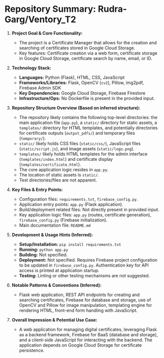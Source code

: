 # Repository Summary: Rudra-Garg/Ventory_T2

1.  **Project Goal & Core Functionality:**
    *   The project is a Certificate Manager that allows for the creation and searching of certificates stored in Google Cloud Storage.
    *   Key features: Certificate creation via a web form, certificate storage in Google Cloud Storage, certificate search by name, email, or ID.

2.  **Technology Stack:**
    *   **Languages:** Python (Flask), HTML, CSS, JavaScript
    *   **Frameworks/Libraries:** Flask, OpenCV (`cv2`), Pillow, img2pdf, Firebase Admin SDK
    *   **Key Dependencies:** Google Cloud Storage, Firebase Firestore
    *   **Infrastructure/Ops:** No Dockerfile is present in the provided input.

3.  **Repository Structure Overview (Based on inferred structure):**
    *   The repository likely contains the following top-level directories: the main application file (`app.py`), a `static/` directory for static assets, a `templates/` directory for HTML templates, and potentially directories for certificate outputs (`output_pdfs/`) and temporary files (`temporary/`).
    *   `static/` likely holds CSS files (`static/css/`), JavaScript files (`static/script.js`), and image assets (`static/logo.png`).
    *   `templates/` likely holds HTML templates for the admin interface (`templates/index.html`) and certificate display (`templates/certificate.html`).
    *   The core application logic resides in `app.py`.
    *   The location of static assets is `static/`.
    *   Test directories/files are not apparent.

4.  **Key Files & Entry Points:**
    *   Configuration files: `requirements.txt`, `firebase_config.py`.
    *   Application entry points: `app.py` (Flask application).
    *   Build/deployment related files: Not directly present in provided input.
    *   Key application logic files: `app.py` (routes, certificate generation), `firebase_config.py` (Firebase initialization).
    *   Main documentation file: `README.md`

5.  **Development & Usage Hints (Inferred):**
    *   **Setup/Installation:** `pip install requirements.txt`
    *   **Running:** `python app.py`
    *   **Building:** Not specified.
    *   **Deployment:** Not specified. Requires Firebase project configuration to be updated in `firebase_config.py`. Authentication key for API access is printed at application startup.
    *   **Testing:** Linting or other testing mechanisms are not suggested.

6.  **Notable Patterns & Conventions (Inferred):**
    *   Flask web application, REST API endpoints for creating and searching certificates, Firebase for database and storage, use of OpenCV and Pillow for image manipulation, templating engine for rendering HTML, front-end form handling with JavaScript.

7.  **Overall Impression & Potential Use Case:**
    *   A web application for managing digital certificates, leveraging Flask as a backend framework, Firebase for BaaS (database and storage), and a client-side JavaScript for interacting with the backend. The application depends on Google Cloud Storage for certificate persistence.
